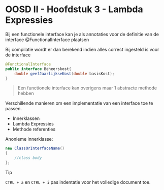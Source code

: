 # OOSD II - Hoofdstuk 3 - Lambda Expressies

Bij een functionele interface kan je als annotaties voor de definitie van de interface @FunctionalInterface plaatsen

Bij compilatie wordt er dan berekend indien alles correct ingesteld is voor de interface

```java
@FunctionalInterface
public interface Beheerskost{
    double geefJaarlijkseKost(double basisKost);
}
```

> Een functionele interface kan overigens maar 1 abstracte methode hebben

Verschillende manieren om een implementatie van een interface toe te passen.
- Innerklassen
- Lambda Expressies
- Methode referenties

Anonieme innerklasse:

```java
new ClassOrInterfaceName()
{
    //class body
};
```
>[!tip]
>`CTRL + a` en `CTRL + i` pas indentatie voor het volledige document toe.
